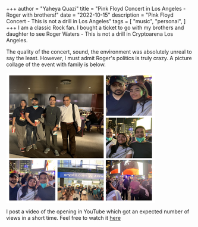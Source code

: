 +++
author = "Yaheya Quazi"
title = "Pink Floyd Concert in Los Angeles - Roger with brothers!"
date = "2022-10-15"
description = "Pink Floyd Concert - This is not a drill in Los Angeles"
tags = [
"music",
"personal",
]
+++
I am a classic Rock fan. I bought a ticket to go with my brothers and daughter to see Roger Waters - This is not a drill in Cryptoarena Los Angeles.

The quality of the concert, sound, the environment was absolutely unreal to say the least. However, I must admit Roger's politics is truly crazy. A picture collage of the event with family is below.

<img src="../img/roger-with-brothers.jpg" alt="Sequence Diagram Pulse" title="Top Level Demonstration of Pulse Site" width="400" height="350" align="center" />

I post a video of the opening in YouTube which got an expected number of views in a short time. Feel free to watch it [here](https://youtu.be/OUgTpLPYNrE)


